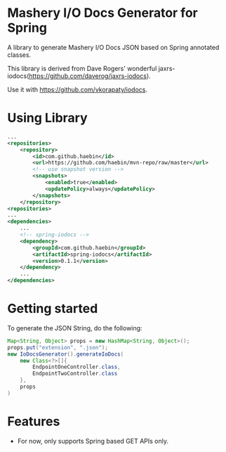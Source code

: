 # Mashery I/O Docs Generator for Spring

A library to generate Mashery I/O Docs JSON based on Spring annotated classes.

This library is derived from Dave Rogers' wonderful jaxrs-iodocs(https://github.com/daverog/jaxrs-iodocs). 

Use it with https://github.com/vkorapaty/iodocs.
 
# Using Library
```xml
...
<repositories>
	<repository>
		<id>com.github.haebin</id>
		<url>https://github.com/haebin/mvn-repo/raw/master</url>
		<!-- use snapshot version -->
		<snapshots>
			<enabled>true</enabled>
			<updatePolicy>always</updatePolicy>
		</snapshots>
	</repository>
<repositories>
...
<dependencies>
	...
	<!-- spring-iodocs -->
	<dependency>
		<groupId>com.github.haebin</groupId>
		<artifactId>spring-iodocs</artifactId>
		<version>0.1.1</version>
	</dependency>
	...
</dependencies>

```
# Getting started

To generate the JSON String, do the following:

```java 
Map<String, Object> props = new HashMap<String, Object>();
props.put("extension", ".json");
new IoDocsGenerator().generateIoDocs( 
	new Class<?>[]{
		EndpointOneController.class,
		EndpointTwoController.class
	},
	props
)
```

# Features

* For now, only supports Spring based GET APIs only.

